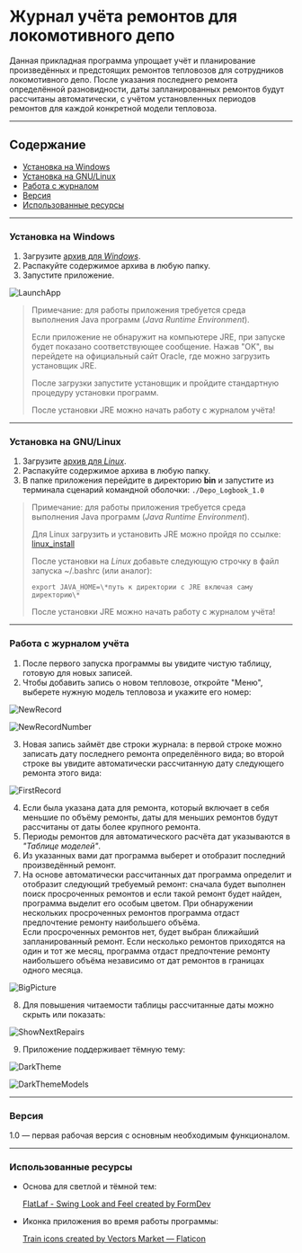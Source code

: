 ﻿# Журнал учёта ремонтов для локомотивного депо
Данная прикладная программа упрощает учёт и планирование произведённых и предстоящих ремонтов тепловозов для сотрудников локомотивного депо.
После указания последнего ремонта определённой разновидности, даты запланированных ремонтов будут рассчитаны автоматически, с учётом установленных периодов ремонтов для каждой конкретной модели тепловоза.

---

## Содержание
* [Установка на Windows](#установка-на-windows)
* [Установка на GNU/Linux](#установка-на-gnulinux)
* [Работа с журналом](#работа-с-журналом-учёта)
* [Версия](#версия)
* [Использованные ресурсы](#использованные-ресурсы)

---

### Установка на Windows
1. Загрузите [архив для *Windows*](https://drive.google.com/file/d/1HMSCg39xknf3PKG7aUw59k3DJZAEiQSp/view?usp=sharing).
2. Распакуйте содержимое архива в любую папку.
3. Запустите приложение.


![LaunchApp](ReadmeScreenshots/Launch.png)


> Примечание: для работы приложения требуется среда выполнения Java программ (*Java Runtime Environment*).
>
> Если приложение не обнаружит на компьютере JRE, при запуске будет показано соответствующее сообщение.
> Нажав "OK", вы перейдете на официальный сайт Oracle, где можно загрузить установщик JRE.
>
> После загрузки запустите установщик и пройдите стандартную процедуру установки программ. 
>
> После установки JRE можно начать работу с журналом учёта!

---

### Установка на GNU\/Linux
1. Загрузите [архив для *Linux*](https://drive.google.com/file/d/1rOKjXfkoe6Gt99TNTDkEWTjT-gIW_sX7/view?usp=sharing).
2. Распакуйте содержимое архива в любую папку.
3. В папке приложения перейдите в директорию **bin** и запустите из терминала сценарий командной оболочки:
`./Depo_Logbook_1.0`


> Примечание: для работы приложения требуется среда выполнения Java программ (*Java Runtime Environment*).
>
> Для Linux загрузить и установить JRE можно пройдя по ссылке: [linux_install](https://www.java.com/ru/download/help/linux_x64_install.html)
>
> После установки на *Linux* добавьте следующую строчку в файл запуска ~/.bashrc (или аналог):
>
> `export JAVA_HOME=\*путь к директории с JRE включая саму директорию\*`  
> 
> После установки JRE можно начать работу с журналом учёта!

---

### Работа с журналом учёта
1. После первого запуска программы вы увидите чистую таблицу, готовую для новых записей.
2. Чтобы добавить запись о новом тепловозе, откройте "Меню", выберете нужную модель тепловоза и укажите его номер:


![NewRecord](ReadmeScreenshots/NewRecord.png)

![NewRecordNumber](ReadmeScreenshots/NewRecordNumber.png)



3. Новая запись займёт две строки журнала: в первой строке можно записать дату последнего ремонта определённого вида; во второй строке вы увидите автоматически рассчитанную дату следующего ремонта этого вида:


![FirstRecord](ReadmeScreenshots/FirstRecord.png)



4. Если была указана дата для ремонта, который включает в себя меньшие по объёму ремонты, даты для меньших ремонтов будут рассчитаны от даты более крупного ремонта.
5. Периоды ремонтов для автоматического расчёта дат указываются в *"Таблице моделей"*.
6. Из указанных вами дат программа выберет и отобразит последний произведённый ремонт.
7. На основе автоматически рассчитанных дат программа определит и отобразит следующий требуемый ремонт: сначала будет выполнен поиск просроченных ремонтов и если такой ремонт будет найден, программа выделит его особым цветом. При обнаружении нескольких просроченных ремонтов программа отдаст предпочтение ремонту наибольшего объёма.<br>
Если просроченных ремонтов нет, будет выбран ближайший запланированный ремонт. Если несколько ремонтов приходятся на один и тот же месяц, программа отдаст предпочтение ремонту наибольшего объёма независимо от дат ремонтов в границах одного месяца.


![BigPicture](ReadmeScreenshots/BigPicture.png)


8. Для повышения читаемости таблицы рассчитанные даты можно скрыть или показать:


![ShowNextRepairs](ReadmeScreenshots/ShowNextRepairs.png)


9. Приложение поддерживает тёмную тему:


![DarkTheme](ReadmeScreenshots/DarkTheme.png)

![DarkThemeModels](ReadmeScreenshots/DarkThemeModels.png)



---

### Версия
1.0 — первая рабочая версия с основным необходимым функционалом.

---

### Использованные ресурсы

<ul>
<li>Основа для светлой и тёмной тем:

<a href="https://github.com/JFormDesigner/FlatLaf" title="FlatLaf">FlatLaf - Swing Look and Feel created by FormDev</a>

<li>Иконка приложения во время работы программы:

<a href="https://www.flaticon.com/free-icons/train" title="train icons">Train icons created by Vectors Market — Flaticon</a>
</ul>
